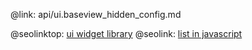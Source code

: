 @link: api/ui.baseview_hidden_config.md

@seolinktop: [ui widget library](https://webix.com)
@seolink: [list in javascript](https://webix.com/widget/list/)